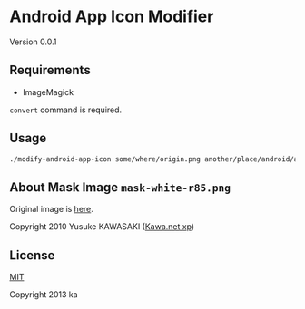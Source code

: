 # Android App Icon Modifier

Version 0.0.1

## Requirements

* ImageMagick

`convert` command is required.

## Usage

```sh
./modify-android-app-icon some/where/origin.png another/place/android/appdir
```

## About Mask Image `mask-white-r85.png`

Original image is [here](http://kawa.at.webry.info/201011/article_3.html).

Copyright 2010 Yusuke KAWASAKI ([Kawa.net xp](http://www.kawa.net))

## License

[MIT](http://opensource.org/licenses/MIT)

Copyright 2013 ka
